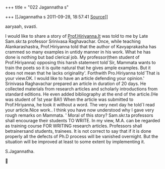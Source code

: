 +++
title = "022 Jagannatha s"

+++
[[Jagannatha s	2011-09-28, 18:57:41 [Source](https://groups.google.com/g/bvparishat/c/MpFGPJT8G3U)]]



aaryaah, svasti.

  

I would like to share a story of [Prof.Hiriyanna.It](http://Prof.Hiriyanna.It) was told to me by Late Sam.skr.ta professor Srinivasa Raghavachar. Once, while teaching Alankarashastra, Prof.Hiriyanna told that the author of Kavyaprakasha has crammed so many examples in untidy manner in his work. What he has done is nothing but bad clerical job. My professor(then student of
Prof.Hiriyanna) opposing this harsh statement told\`Sir, Mammata wants to train the poets so it is quite natural that he gives ample examples.
But it does not mean that he lacks originality'. Forthwith Pro.Hiriyanna told\`That is your view.OK. I would like to have an article defending your opinion.' Srinivasa Raghavachar prepared an article in duration of 20 days. He collected materials from research articles and scholarly introductions from standard editions. He even added bibliography at the end of the article.(He was student of 1st year BA!) When the article was submitted to Prof.Hiriyanna, he took it without a word. The very next day he told\`I read your article.Nice
work.. I think you have now understood why I gave very rough remarks on Mammata. ' Moral of this story? Sam.skr.ta professors shall encourage their students TO WRITE. In my view, M.A. can be regarded as training course FOR WRITING research articles. Professors shall betrainersand students, trainees. It is not correct to say that if it is done properly all the defects of Ph.D process will be vanished
overnight. But the situation will be improved at least to some extent by implementing it.

S.Jagannatha.



